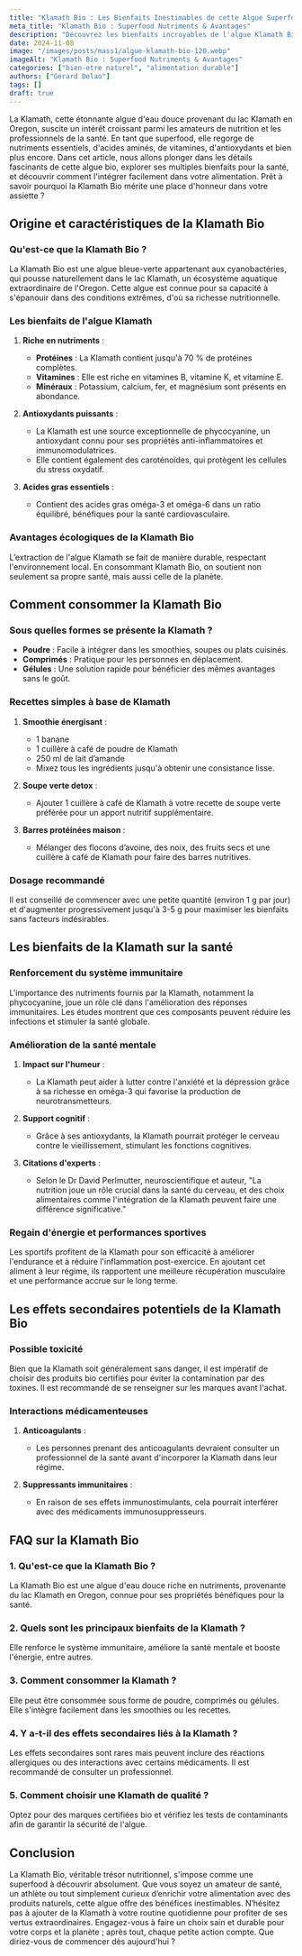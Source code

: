 ```yaml
---
title: "Klamath Bio : Les Bienfaits Inestimables de cette Algue Superfood"
meta_title: "Klamath Bio : Superfood Nutriments & Avantages"
description: "Découvrez les bienfaits incroyables de l'algue Klamath Bio, une superfood riche en nutriments, antioxydants et vitamines essentielles."
date: 2024-11-08
image: "/images/posts/mass1/algue-klamath-bio-120.webp"
imageAlt: "Klamath Bio : Superfood Nutriments & Avantages"
categories: ["bien-etre naturel", "alimentation durable"]
authors: ["Gerard Delao"]
tags: []
draft: true
---
```


La Klamath, cette étonnante algue d'eau douce provenant du lac Klamath en Oregon, suscite un intérêt croissant parmi les amateurs de nutrition et les professionnels de la santé. En tant que superfood, elle regorge de nutriments essentiels, d'acides aminés, de vitamines, d'antioxydants et bien plus encore. Dans cet article, nous allons plonger dans les détails fascinants de cette algue bio, explorer ses multiples bienfaits pour la santé, et découvrir comment l'intégrer facilement dans votre alimentation. Prêt à savoir pourquoi la Klamath Bio mérite une place d'honneur dans votre assiette ?

## Origine et caractéristiques de la Klamath Bio

### Qu'est-ce que la Klamath Bio ?

La Klamath Bio est une algue bleue-verte appartenant aux cyanobactéries, qui pousse naturellement dans le lac Klamath, un écosystème aquatique extraordinaire de l'Oregon. Cette algue est connue pour sa capacité à s'épanouir dans des conditions extrêmes, d'où sa richesse nutritionnelle.

### Les bienfaits de l'algue Klamath

1. **Riche en nutriments** :
   - **Protéines** : La Klamath contient jusqu'à 70 % de protéines complètes.
   - **Vitamines** : Elle est riche en vitamines B, vitamine K, et vitamine E.
   - **Minéraux** : Potassium, calcium, fer, et magnésium sont présents en abondance.

2. **Antioxydants puissants** :
   - La Klamath est une source exceptionnelle de phycocyanine, un antioxydant connu pour ses propriétés anti-inflammatoires et immunomodulatrices.
   - Elle contient également des caroténoïdes, qui protègent les cellules du stress oxydatif.

3. **Acides gras essentiels** :
   - Contient des acides gras oméga-3 et oméga-6 dans un ratio équilibré, bénéfiques pour la santé cardiovasculaire.

### Avantages écologiques de la Klamath Bio

L’extraction de l'algue Klamath se fait de manière durable, respectant l'environnement local. En consommant Klamath Bio, on soutient non seulement sa propre santé, mais aussi celle de la planète.

## Comment consommer la Klamath Bio

### Sous quelles formes se présente la Klamath ?

- **Poudre** : Facile à intégrer dans les smoothies, soupes ou plats cuisinés.
- **Comprimés** : Pratique pour les personnes en déplacement.
- **Gélules** : Une solution rapide pour bénéficier des mêmes avantages sans le goût.

### Recettes simples à base de Klamath

1. **Smoothie énergisant** :
   - 1 banane
   - 1 cuillère à café de poudre de Klamath
   - 250 ml de lait d’amande
   - Mixez tous les ingrédients jusqu'à obtenir une consistance lisse.

2. **Soupe verte detox** :
   - Ajouter 1 cuillère à café de Klamath à votre recette de soupe verte préférée pour un apport nutritif supplémentaire.

3. **Barres protéinées maison** :
   - Mélanger des flocons d’avoine, des noix, des fruits secs et une cuillère à café de Klamath pour faire des barres nutritives.

### Dosage recommandé

Il est conseillé de commencer avec une petite quantité (environ 1 g par jour) et d'augmenter progressivement jusqu'à 3-5 g pour maximiser les bienfaits sans facteurs indésirables.

## Les bienfaits de la Klamath sur la santé

### Renforcement du système immunitaire

L'importance des nutriments fournis par la Klamath, notamment la phycocyanine, joue un rôle clé dans l'amélioration des réponses immunitaires. Les études montrent que ces composants peuvent réduire les infections et stimuler la santé globale.

### Amélioration de la santé mentale

1. **Impact sur l'humeur** :
   - La Klamath peut aider à lutter contre l'anxiété et la dépression grâce à sa richesse en oméga-3 qui favorise la production de neurotransmetteurs.

2. **Support cognitif** :
   - Grâce à ses antioxydants, la Klamath pourrait protéger le cerveau contre le vieillissement, stimulant les fonctions cognitives.

3. **Citations d'experts** :
   - Selon le Dr David Perlmutter, neuroscientifique et auteur, "La nutrition joue un rôle crucial dans la santé du cerveau, et des choix alimentaires comme l'intégration de la Klamath peuvent faire une différence significative."

### Regain d'énergie et performances sportives

Les sportifs profitent de la Klamath pour son efficacité à améliorer l'endurance et à réduire l'inflammation post-exercice. En ajoutant cet aliment à leur régime, ils rapportent une meilleure récupération musculaire et une performance accrue sur le long terme.

## Les effets secondaires potentiels de la Klamath Bio

### Possible toxicité

Bien que la Klamath soit généralement sans danger, il est impératif de choisir des produits bio certifiés pour éviter la contamination par des toxines. Il est recommandé de se renseigner sur les marques avant l'achat.

### Interactions médicamenteuses

1. **Anticoagulants** :
   - Les personnes prenant des anticoagulants devraient consulter un professionnel de la santé avant d'incorporer la Klamath dans leur régime.

2. **Suppressants immunitaires** :
   - En raison de ses effets immunostimulants, cela pourrait interférer avec des médicaments immunosuppresseurs.

## FAQ sur la Klamath Bio

### 1. Qu'est-ce que la Klamath Bio ?

La Klamath Bio est une algue d'eau douce riche en nutriments, provenante du lac Klamath en Oregon, connue pour ses propriétés bénéfiques pour la santé.

### 2. Quels sont les principaux bienfaits de la Klamath ?

Elle renforce le système immunitaire, améliore la santé mentale et booste l'énergie, entre autres.

### 3. Comment consommer la Klamath ?

Elle peut être consommée sous forme de poudre, comprimés ou gélules. Elle s'intègre facilement dans les smoothies ou les recettes.

### 4. Y a-t-il des effets secondaires liés à la Klamath ?

Les effets secondaires sont rares mais peuvent inclure des réactions allergiques ou des interactions avec certains médicaments. Il est recommandé de consulter un professionnel.

### 5. Comment choisir une Klamath de qualité ?

Optez pour des marques certifiées bio et vérifiez les tests de contaminants afin de garantir la sécurité de l'algue.

## Conclusion

La Klamath Bio, véritable trésor nutritionnel, s'impose comme une superfood à découvrir absolument. Que vous soyez un amateur de santé, un athlète ou tout simplement curieux d’enrichir votre alimentation avec des produits naturels, cette algue offre des bénéfices inestimables. N’hésitez pas à ajouter de la Klamath à votre routine quotidienne pour profiter de ses vertus extraordinaires. Engagez-vous à faire un choix sain et durable pour votre corps et la planète ; après tout, chaque petite action compte. Que diriez-vous de commencer dès aujourd'hui ?

